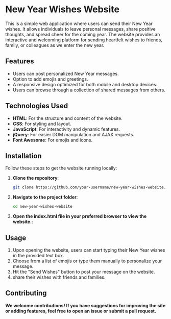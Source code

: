 # New Year Wishes Website

This is a simple web application where users can send their New Year wishes. It allows individuals to leave personal messages, share positive thoughts, and spread cheer for the coming year. The website provides an interactive and welcoming platform for sending heartfelt wishes to friends, family, or colleagues as we enter the new year.

## Features
- Users can post personalized New Year messages.
- Option to add emojis and greetings.
- A responsive design optimized for both mobile and desktop devices.
- Users can browse through a collection of shared messages from others.

## Technologies Used
- **HTML**: For the structure and content of the website.
- **CSS**: For styling and layout.
- **JavaScript**: For interactivity and dynamic features.
- **jQuery**: For easier DOM manipulation and AJAX requests.
- **Font Awesome**: For emojis and icons.

## Installation
Follow these steps to get the website running locally:

1. **Clone the repository**:
   ```bash
   git clone https://github.com/your-username/new-year-wishes-website.git

2. **Navigate to the project folder**:
    ```bash
    cd new-year-wishes-website

3. **Open the index.html file in your preferred browser to view the website.**:

## Usage

1. Upon opening the website, users can start typing their New Year wishes in the provided text box.
2. Choose from a list of emojis or type them manually to personalize your message.
3. Hit the "Send Wishes" button to post your message on the website.
4. share their wishes with friends and families.

## Contributing
**We welcome contributions! If you have suggestions for improving the site or adding features, feel free to open an issue or submit a pull request.**
